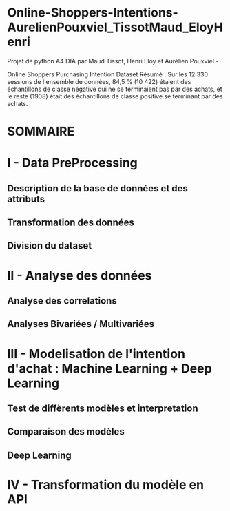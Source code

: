 # Online-Shoppers-Intentions-AurelienPouxviel_TissotMaud_EloyHenri
Projet de python A4 DIA par Maud Tissot, Henri Eloy et Aurélien Pouxviel - 

Online Shoppers Purchasing Intention Dataset
Résumé : Sur les 12 330 sessions de l'ensemble de données, 84,5 % (10 422) étaient des échantillons de classe négative qui ne se terminaient pas par des achats, et le reste (1908) était des échantillons de classe positive se terminant par des achats.

# SOMMAIRE
# I - Data PreProcessing
  ## Description de la base de données et des attributs
  ## Transformation des données
  ## Division du dataset
# II - Analyse des données
  ## Analyse des correlations
  ## Analyses Bivariées / Multivariées
# III - Modelisation de l'intention d'achat : Machine Learning + Deep Learning
  ## Test de diffèrents modèles et interpretation
  ## Comparaison des modèles
  ## Deep Learning
# IV - Transformation du modèle en API
